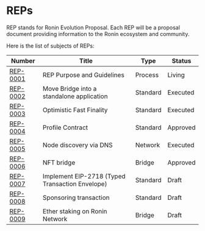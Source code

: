 # REPs

REP stands for Ronin Evolution Proposal. Each REP will be a proposal document providing information to the Ronin ecosystem and community.

Here is the list of subjects of REPs:

| Number                           | Title                                                      | Type       | Status    |
| -------------------------------- | ---------------------------------------------------------- | ---------- | --------- |
| [REP-0001](REP-0001/REP-0001.md) | REP Purpose and Guidelines                                 | Process    | Living    |
| [REP-0002](REP-0002/REP-0002.md) | Move Bridge into a standalone application                  | Standard   | Executed  |
| [REP-0003](REP-0003/REP-0003.md) | Optimistic Fast Finality                                   | Standard   | Executed  |
| [REP-0004](REP-0004/REP-0004.md) | Profile Contract                                           | Standard   | Approved  |
| [REP-0005](REP-0005/REP-0005.md) | Node discovery via DNS                                     | Network    | Executed  |
| [REP-0006](REP-0006/REP-0006.md) | NFT bridge                                                 | Bridge     | Approved  |
| [REP-0007](REP-0007/REP-0007.md) | Implement EIP-2718 (Typed Transaction Envelope)            | Standard   | Draft     |
| [REP-0008](REP-0008/REP-0008.md) | Sponsoring transaction                                     | Standard   | Draft     |
| [REP-0009](REP-0009/REP-0009.md) | Ether staking on Ronin Network                             | Bridge     | Draft     |
